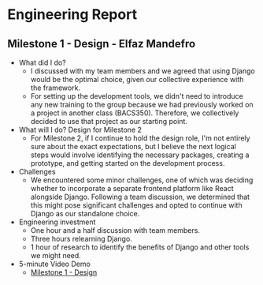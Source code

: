 # Engineering Report

## Milestone 1 - Design - Elfaz Mandefro

* What did I do?
    * I discussed with my team members and we agreed that using Django would be the optimal choice, given our collective experience with the framework.
    * For setting up the development tools, we didn't need to introduce any new training to the group because we had previously worked on a project in another class (BACS350). Therefore, we collectively decided to use that project as our starting point.
* What will I do?  Design for Milestone 2
    * For Milestone 2, if I continue to hold the design role, I'm not entirely sure about the exact expectations, but I believe the next logical steps would involve identifying the necessary packages, creating a prototype, and getting started on the development process.
* Challenges
    * We encountered some minor challenges, one of which was deciding whether to incorporate a separate frontend platform like React alongside Django. Following a team discussion, we determined that this might pose significant challenges and opted to continue with Django as our standalone choice. 
* Engineering investment
    * One hour and a half discussion with team members.
    * Three hours relearning Django.
    * 1 hour of research to identify the benefits of Django and other tools we might need.
* 5-minute Video Demo
    * [Milestone 1 - Design](Video.md)
